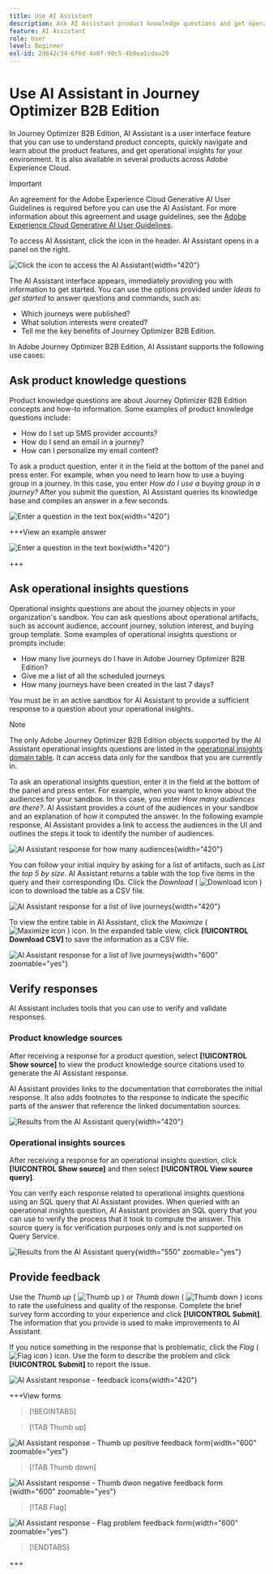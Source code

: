 ```yaml
---
title: Use AI Assistant
description: Ask AI Assistant product knowledge questions and get operational insights about journeys, audiences, and buying groups in Journey Optimizer B2B Edition.
feature: AI Assistant
role: User
level: Beginner
exl-id: 2d642c34-6f6d-4a0f-98c5-4b9ea1cdaa29
---
```

# Use AI Assistant in Journey Optimizer B2B Edition

In Journey Optimizer B2B Edition, AI Assistant is a user interface feature that you can use to understand product concepts, quickly navigate and learn about the product features, and get operational insights for your environment. It is also available in several products across Adobe Experience Cloud.

>[!IMPORTANT]
>
>An agreement for the Adobe Experience Cloud Generative AI User Guidelines is required before you can use the AI Assistant. For more information about this agreement and usage guidelines, see the [Adobe Experience Cloud Generative AI User Guidelines](https://www.adobe.com/legal/licenses-terms/adobe-dx-gen-ai-user-guidelines.html).

To access AI Assistant, click the icon in the header. AI Assistant opens in a panel on the right.

![Click the icon to access the AI Assistant](./assets/ai-assistant-icon-displayed.png){width="420"}

The AI Assistant interface appears, immediately providing you with information to get started. You can use the options provided under _Ideas to get started_ to answer questions and commands, such as:

* Which journeys were published?
* What solution interests were created?
* Tell me the key benefits of Journey Optimizer B2B Edition.

In Adobe Journey Optimizer B2B Edition, AI Assistant supports the following use cases:

## Ask product knowledge questions

Product knowledge questions are about Journey Optimizer B2B Edition concepts and how-to information. Some examples of product knowledge questions include:

* How do I set up SMS provider accounts?
* How do I send an email in a journey?
* How can I personalize my email content?

To ask a product question, enter it in the field at the bottom of the panel and press enter. For example, when you need to learn how to use a buying group in a journey. In this case, you enter _How do I use a buying group in a journey?_ After you submit the question, AI Assistant queries its knowledge base and compiles an answer in a few seconds.

![Enter a question in the text box](./assets/ai-assistant-ask-question.png){width="420"}

+++View an example answer

![Enter a question in the text box](./assets/ai-assistant-product-answer.png){width="420"}

+++

## Ask operational insights questions

Operational insights questions are about the journey objects in your organization's sandbox. You can ask questions about operational artifacts, such as account audience, account journey, solution interest, and buying group template. Some examples of operational insights questions or prompts include:

* How many live journeys do I have in Adobe Journey Optimizer B2B Edition?
* Give me a list of all the scheduled journeys
* How many journeys have been created in the last 7 days?

You must be in an active sandbox for AI Assistant to provide a sufficient response to a question about your operational insights.

>[!NOTE]
>
>The only Adobe Journey Optimizer B2B Edition objects supported by the AI Assistant operational insights questions are listed in the [operational insights domain table](./ai-assistant-overview.md#operational-insights). It can access data only for the sandbox that you are currently in.

To ask an operational insights question, enter it in the field at the bottom of the panel and press enter. For example, when you want to know about the audiences for your sandbox. In this case, you enter _How many audiences are there?_.  AI Assistant provides a count of the audiences in your sandbox and an explanation of how it computed the answer. In the following example response, AI Assistant provides a link to access the audiences in the UI and outlines the steps it took to identify the number of audiences.

![AI Assistant response for how many audiences](./assets/ai-assistant-insights-answer.png){width="420"}

You can follow your initial inquiry by asking for a list of artifacts, such as _List the top 5 by size_. AI Assistant returns a table with the top five items in the query and their corresponding IDs. Click the _Download_ ( ![Download icon](../assets/do-not-localize/icon-download.svg) ) icon to download the table as a CSV file.

![AI Assistant response for a list of live journeys](./assets/ai-assistant-artifacts-query.png){width="420"}

To view the entire table in AI Assistant, click the _Maximize_ ( ![Maximize icon](../assets/do-not-localize/icon-maximize.svg) ) icon. In the expanded table view, click **[!UICONTROL Download CSV]** to save the information as a CSV file.

![AI Assistant response for a list of live journeys](./assets/ai-assistant-artifacts-maximize.png){width="600" zoomable="yes"}

## Verify responses

AI Assistant includes tools that you can use to verify and validate responses. 

### Product knowledge sources

After receiving a response for a product question, select **[!UICONTROL Show source]** to view the product knowledge source citations used to generate the AI Assistant response.

AI Assistant provides links to the documentation that corroborates the initial response. It also adds footnotes to the response to indicate the specific parts of the answer that reference the linked documentation sources.

![Results from the AI Assistant query](./assets/ai-assistant-product-answer-sources.png){width="420"}

### Operational insights sources

After receiving a response for an operational insights question, click **[!UICONTROL Show source]** and then select **[!UICONTROL View source query]**.

You can verify each response related to operational insights questions using an SQL query that AI Assistant provides. When queried with an operational insights question, AI Assistant provides an SQL query that you can use to verify the process that it took to compute the answer. This source query is for verification purposes only and is not supported on Query Service.

![Results from the AI Assistant query](./assets/ai-assistant-artifacts-query-source.png){width="550" zoomable="yes"}

## Provide feedback

Use the _Thumb up_ ( ![Thumb up](../assets/do-not-localize/icon-thumb-up.svg) ) or _Thumb down_ ( ![Thumb down](../assets/do-not-localize/icon-thumb-down.svg) ) icons to rate the usefulness and quality of the response. Complete the brief survey form according to your experience and click **[!UICONTROL Submit]**. The information that you provide is used to make improvements to AI Assistant. 

If you notice something in the response that is problematic, click the _Flag_ ( ![Flag icon](../assets/do-not-localize/icon-flag.svg) ) icon. Use the form to describe the problem and click **[!UICONTROL Submit]** to report the issue.

![AI Assistant response - feedback icons](./assets/ai-assistant-response-feedback-icons.png){width="420"}

+++View forms

>[!BEGINTABS]

>[!TAB Thumb up]

![AI Assistant response - Thumb up positive feedback form](./assets/ai-assistant-response-feedback-positive-form.png){width="600" zoomable="yes"}

>[!TAB Thumb down]

![AI Assistant response - Thumb dwon negative feedback form](./assets/ai-assistant-response-feedback-negative-form.png){width="600" zoomable="yes"}

>[!TAB Flag]

![AI Assistant response - Flag problem feedback form](./assets/ai-assistant-response-feedback-flagged-form.png){width="600" zoomable="yes"}

>[!ENDTABS]

+++
